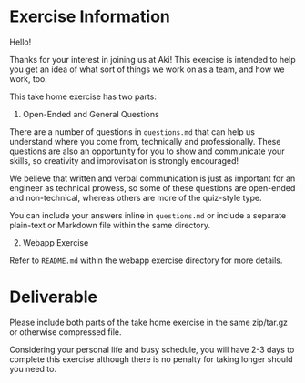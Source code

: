 # Exercise Information

Hello!

Thanks for your interest in joining us at Aki! This exercise is intended to
help you get an idea of what sort of things we work on as a team, and how we
work, too.

This take home exercise has two parts:

1. Open-Ended and General Questions

There are a number of questions in `questions.md` that can help us understand
where you come from, technically and professionally. These questions are also
an opportunity for you to show and communicate your skills, so creativity and
improvisation is strongly encouraged!

We believe that written and verbal communication is just as important for an
engineer as technical prowess, so some of these questions are open-ended and
non-technical, whereas others are more of the quiz-style type.

You can include your answers inline in `questions.md` or include a separate
plain-text or Markdown file within the same directory.

2. Webapp Exercise

Refer to `README.md` within the webapp exercise directory for more details.


# Deliverable

Please include both parts of the take home exercise in the same zip/tar.gz or
otherwise compressed file.

Considering your personal life and busy schedule, you will have 2-3 days to
complete this exercise although there is no penalty for taking longer
should you need to.
